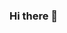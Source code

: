 ### Hi there 👋

<!--
**Gabriel39/Gabriel39** is a ✨ _special_ ✨ repository because its `README.md` (this file) appears on your GitHub profile.

- 🔭 I’m currently working for Alibaba Cloud.
- 🌱 I’m currently learning OLAP / Databases / Computer Architecture.
- 👯 I have contributed code to Apache Doris / Apache Airflow / Apache HBase.
- 🤔 I’m interested in Databases, Distributed Systems, Big Data.
- 💬 Ask me about Databases, OLAP, Cpp, Java, Scala.
- 📫 How to reach me: gabrielleebuaa@gmail.com
- 😄 I have just started my career.
- 😍 I love open source!
